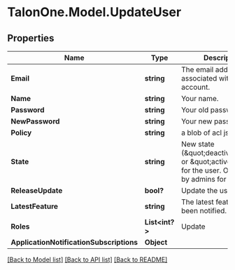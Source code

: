 # TalonOne.Model.UpdateUser
## Properties

Name | Type | Description | Notes
------------ | ------------- | ------------- | -------------
**Email** | **string** | The email address associated with your account. | 
**Name** | **string** | Your name. | [optional] 
**Password** | **string** | Your old password. | [optional] 
**NewPassword** | **string** | Your new password. | [optional] 
**Policy** | **string** | a blob of acl json | [optional] 
**State** | **string** | New state (\&quot;deactivated\&quot; or \&quot;active\&quot;) for the user. Only usable by admins for the user. | [optional] 
**ReleaseUpdate** | **bool?** | Update the user via email | [optional] 
**LatestFeature** | **string** | The latest feature you&#39;ve been notified. | [optional] 
**Roles** | **List&lt;int?&gt;** | Update | [optional] 
**ApplicationNotificationSubscriptions** | **Object** |  | [optional] 

[[Back to Model list]](../README.md#documentation-for-models) [[Back to API list]](../README.md#documentation-for-api-endpoints) [[Back to README]](../README.md)

